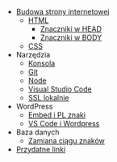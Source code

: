 <!-- markdownlint-disable MD041 -->

- [Budowa strony internetowej](podstawy.md)
    + [HTML](html.md)
        * [Znaczniki w HEAD](html/znaczniki-head.md)
        * [Znaczniki w BODY](html/znaczniki-body.md)
    + [CSS](css.md)
- Narzędzia
    + [Konsola](narzedzia/konsola.md)
    + [Git](narzedzia/git.md)
    + [Node](narzedzia/node.md)
    + [Visual Studio Code](narzedzia/vscode.md)
    + [SSL lokalnie](narzedzia/ssl-lokalnie.md)
- WordPress
    + [Embed i PL znaki](wordpress/embed-i-pl-znaki.md)
    + [VS Code i Wordpress](wordpress/vscode-i-wordpress.md)
- Baza danych
    + [Zamiana ciągu znaków](baza-danych/zamiana-ciagu-znakow.md)
- [Przydatne linki](linki.md)
